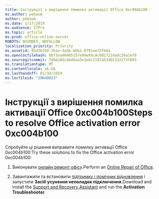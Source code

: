 ```yaml
---
title: Інструкції з вирішення помилка активації Office 0xc004b100
ms.author: pebaum
author: pebaum
ms.date: 1/17/2019
ms.audience: ITPro
ms.topic: article
ms.prod: office-online-server
ROBOTS: NOINDEX, NOFOLLOW
localization_priority: Priority
ms.assetid: 05d36350-3b1e-4a5b-bbb1-0791ae727b8a
ms.openlocfilehash: bb73aa46465157e00e95c4c9917214adc26a1ef8
ms.sourcegitcommit: 7db628dc4bd6aa5e3edc1197a53402332273f885
ms.translationtype: MT
ms.contentlocale: uk-UA
ms.lasthandoff: 01/30/2019
ms.locfileid: "29649823"
---
```

# <a name="steps-to-resolve-office-activation-error-0xc004b100"></a><span data-ttu-id="c9898-102">Інструкції з вирішення помилка активації Office 0xc004b100</span><span class="sxs-lookup"><span data-stu-id="c9898-102">Steps to resolve Office activation error 0xc004b100</span></span>


<span data-ttu-id="c9898-103">Спробуйте ці рішення виправити помилку активації Office 0xc004b100:</span><span class="sxs-lookup"><span data-stu-id="c9898-103">Try these solutions to fix the Office activation error 0xc004b100:</span></span>
  
1. <span data-ttu-id="c9898-104">Виконувати [онлайн ремонт офісу](https://support.office.com/article/7821d4b6-7c1d-4205-aa0e-a6b40c5bb88b).</span><span class="sxs-lookup"><span data-stu-id="c9898-104">Perform an [Online Repair of Office](https://support.office.com/article/7821d4b6-7c1d-4205-aa0e-a6b40c5bb88b).</span></span>
    
2. <span data-ttu-id="c9898-105">Завантажити та встановити [підтримку і помічник відновлення](https://aka.ms/SARA-OfficeActivation-Alchemy) і запустити **Засіб усунення неполадок підключення**.</span><span class="sxs-lookup"><span data-stu-id="c9898-105">Download and install the [Support and Recovery Assistant](https://aka.ms/SARA-OfficeActivation-Alchemy) and run the **Activation Troubleshooter**.</span></span>
    

